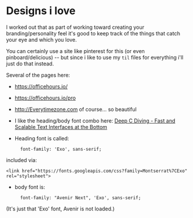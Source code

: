 # Designs i love

I worked out that as part of working toward creating your branding/personality feel it's good to keep track of the things that catch your eye and which you love.

You can certainly use a site like pinterest for this (or even pinboard/delicious) -- but since i like to use my `til` files for everything i'll just do that instead.



Several of the pages here:

- <https://officehours.io/>
- <https://officehours.io/pro>
- <http://Everytimezone.com> of course... so beautiful	



- I like the heading/body font combo here: [Deep C Diving - Fast and Scalable Text Interfaces at the Bottom](https://cpponsea.uk/2020/sessions/deep-c-diving-fast-and-scalable-text-interfaces-at-the-bottom.html)
- Heading font is called:

		font-family: 'Exo', sans-serif;

included via:

	<link href="https://fonts.googleapis.com/css?family=Montserrat%7CExo" rel="stylesheet">

- body font is:
 
		font-family: "Avenir Next", 'Exo', sans-serif;

(It's just that 'Exo' font, Avenir is not loaded.)